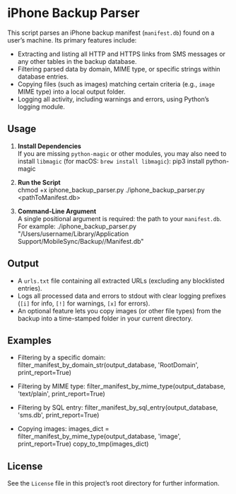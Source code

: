 # iPhone Backup Parser

This script parses an iPhone backup manifest (`manifest.db`) found on a user’s machine. Its primary features include:
- Extracting and listing all HTTP and HTTPS links from SMS messages or any other tables in the backup database.
- Filtering parsed data by domain, MIME type, or specific strings within database entries.
- Copying files (such as images) matching certain criteria (e.g., `image` MIME type) into a local output folder.
- Logging all activity, including warnings and errors, using Python’s logging module.

## Usage
1. **Install Dependencies**  
	If you are missing `python-magic` or other modules, you may also need to install `libmagic` (for macOS: `brew install libmagic`):
		pip3 install python-magic

2. **Run the Script**  
		chmod +x iphone_backup_parser.py
		./iphone_backup_parser.py <pathToManifest.db>

3. **Command-Line Argument**  
	A single positional argument is required: the path to your `manifest.db`. For example:
		./iphone_backup_parser.py "/Users/username/Library/Application Support/MobileSync/Backup/<backupID>/Manifest.db"

## Output
- A `urls.txt` file containing all extracted URLs (excluding any blocklisted entries).
- Logs all processed data and errors to stdout with clear logging prefixes (`[i]` for info, `[!]` for warnings, `[x]` for errors).
- An optional feature lets you copy images (or other file types) from the backup into a time-stamped folder in your current directory.

## Examples
- Filtering by a specific domain:
		filter_manifest_by_domain_str(output_database, 'RootDomain', print_report=True)

- Filtering by MIME type:
		filter_manifest_by_mime_type(output_database, 'text/plain', print_report=True)

- Filtering by SQL entry:
		filter_manifest_by_sql_entry(output_database, 'sms.db', print_report=True)

- Copying images:
		images_dict = filter_manifest_by_mime_type(output_database, 'image', print_report=True)
		copy_to_tmp(images_dict)

## License
See the `License` file in this project’s root directory for further information.
